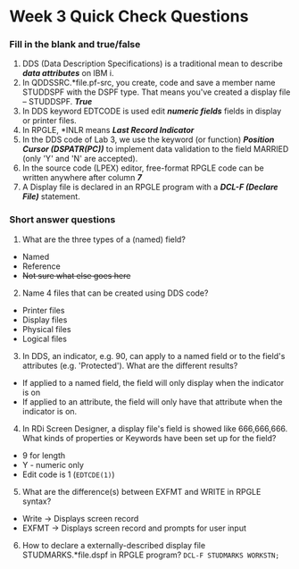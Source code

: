 # Week 3 Quick Check Questions
### Fill in the blank and true/false
1. DDS (Data Description Specifications) is a traditional mean to describe **_data attributes_** on IBM i.
2. In QDDSSRC.*file.pf-src, you create, code and save a member name STUDDSPF with the DSPF type.
   That means you've created a display file – STUDDSPF. **_True_**
3. In DDS keyword EDTCODE is used edit **_numeric fields_** fields in display or printer files.
4. In RPGLE, *INLR means **_Last Record Indicator_**
5. In the DDS code of Lab 3, we use the keyword (or function) **_Position Cursor (DSPATR(PC))_** to implement data
   validation to the field MARRIED (only 'Y' and 'N' are accepted).
6. In the source code (LPEX) editor, free-format RPGLE code can be written anywhere after column **_7_**
7. A Display file is declared in an RPGLE program with a **_DCL-F (Declare File)_** statement.

### Short answer questions
1. What are the three types of a (named) field?
* Named
* Reference
* ~~Not sure what else goes here~~
2. Name 4 files that can be created using DDS code?
* Printer files
* Display files
* Physical files
* Logical files
3. In DDS, an indicator, e.g. 90, can apply to a named field or to the field's attributes (e.g. 'Protected').
What are the different results?
* If applied to a named field, the field will only display when the indicator is on
* If applied to an attribute, the field will only have that attribute when the indicator is on.
4. In RDi Screen Designer, a display file's field is showed like 666,666,666. What kinds of properties or
Keywords have been set up for the field?
* 9 for length
* Y - numeric only
* Edit code is 1 (```EDTCDE(1)```)
5. What are the difference(s) between EXFMT and WRITE in RPGLE syntax?
* Write -> Displays screen record
* EXFMT -> Displays screen record and prompts for user input
6. How to declare a externally-described display file STUDMARKS.*file.dspf in RPGLE program?
```DCL-F STUDMARKS WORKSTN;```
